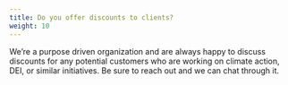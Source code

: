 ```yaml
---
title: Do you offer discounts to clients?
weight: 10
---
```


We’re a purpose driven organization and are always happy to discuss discounts for any potential customers who are working on climate action, DEI, or similar initiatives. Be sure to reach out and we can chat through it.